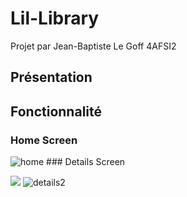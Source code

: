 # Lil-Library
Projet par Jean-Baptiste Le Goff 4AFSI2

## Présentation
## Fonctionnalité 
### Home Screen
<img src="img_demo/home.png" alt="home">
### Details Screen

<img src="img_demo/details_1.png" atl="details1">  <img src="img_demo/details_2.png" alt="details2">
